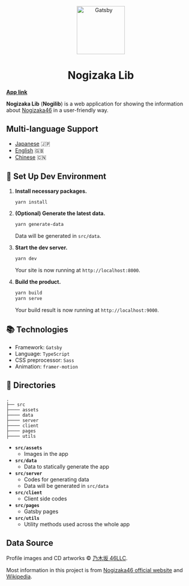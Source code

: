 <p align="center">
  <a href="https://shawnrivers.github.io/nogizaka-lib-redesign/cds/singles/">
    <img alt="Gatsby" src="https://raw.githubusercontent.com/shawnrivers/nogizaka-lib-redesign/master/src/assets/images/favicon-512.png" width="128" />
  </a>
</p>
<h1 align="center">
  Nogizaka Lib
</h1>

**[App link](https://shawnrivers.github.io/nogizaka-lib-redesign/cds/singles/)**

**Nogizaka Lib** (**Nogilib**) is a web application for showing the information about [Nogizaka46](http://www.nogizaka46.com/) in a user-friendly way.

## Multi-language Support

- [Japanese](https://shawnrivers.github.io/nogizaka-lib-redesign/cds/singles/) 🇯🇵
- [English](https://shawnrivers.github.io/nogizaka-lib-redesign/en/cds/singles/) 🇬🇧
- [Chinese](https://shawnrivers.github.io/nogizaka-lib-redesign/zh/cds/singles/) 🇨🇳

## 🚀 Set Up Dev Environment

1.  **Install necessary packages.**

    ```sh
    yarn install
    ```

2.  **(Optional) Generate the latest data.**

    ```sh
    yarn generate-data
    ```

    Data will be generated in `src/data`.

3.  **Start the dev server.**

    ```sh
    yarn dev
    ```

    Your site is now running at `http://localhost:8000`.

4.  **Build the product.**

    ```sh
    yarn build
    yarn serve
    ```

    Your build result is now running at `http://localhost:9000`.

## 📚 Technologies

- Framework: `Gatsby`
- Language: `TypeScript`
- CSS preprocessor: `Sass`
- Animation: `framer-motion`

## 🧐 Directories

    .
    ├── src
    ├──── assets
    ├──── data
    ├──── server
    ├──── client
    ├──── pages
    ├──── utils

- **`src/assets`**
  - Images in the app
- **`src/data`**
  - Data to statically generate the app
- **`src/server`**
  - Codes for generating data
  - Data will be generated in `src/data`
- **`src/client`**
  - Client side codes
- **`src/pages`**
  - Gatsby pages
- **`src/utils`**
  - Utility methods used across the whole app

## Data Source

Profile images and CD artworks © [乃木坂 46LLC](https://www.nogizaka46.com/).

Most information in this project is from [Nogizaka46 official website](https://www.nogizaka46.com/) and [Wikipedia](https://ja.wikipedia.org/wiki/乃木坂46).
